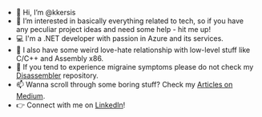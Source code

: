 - 👋 Hi, I’m @kkersis
- 👀 I’m interested in basically everything related to tech, so if you have any peculiar project ideas and need some help - hit me up!
- :computer: I'm a .NET developer with passion in Azure and its services.
- :revolving_hearts: I also have some weird love-hate relationship with low-level stuff like C/C++ and Assembly x86. 
- :face_with_head_bandage: If you tend to experience migraine symptoms please do not check my [Disassembler](https://github.com/kkersis/disassembler) repository.
- 📫 Wanna scroll through some boring stuff? Check my [Articles on Medium](https://medium.com/@kestu.kersis).
- :point_right: Connect with me on [LinkedIn](https://www.linkedin.com/in/k%C4%99stutis-ker%C5%A1is-7582ba194/)!
